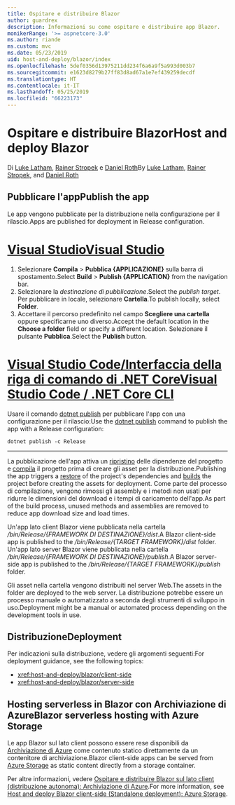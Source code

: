 ```yaml
---
title: Ospitare e distribuire Blazor
author: guardrex
description: Informazioni su come ospitare e distribuire app Blazor.
monikerRange: '>= aspnetcore-3.0'
ms.author: riande
ms.custom: mvc
ms.date: 05/23/2019
uid: host-and-deploy/blazor/index
ms.openlocfilehash: 5def0356d13975211dd234f6a6a9f5a993d003b7
ms.sourcegitcommit: e1623d8279b27ff83d8ad67a1e7ef439259decdf
ms.translationtype: HT
ms.contentlocale: it-IT
ms.lasthandoff: 05/25/2019
ms.locfileid: "66223173"
---
```

# <a name="host-and-deploy-blazor"></a><span data-ttu-id="3c25d-103">Ospitare e distribuire Blazor</span><span class="sxs-lookup"><span data-stu-id="3c25d-103">Host and deploy Blazor</span></span>

<span data-ttu-id="3c25d-104">Di [Luke Latham](https://github.com/guardrex), [Rainer Stropek](https://www.timecockpit.com) e [Daniel Roth](https://github.com/danroth27)</span><span class="sxs-lookup"><span data-stu-id="3c25d-104">By [Luke Latham](https://github.com/guardrex), [Rainer Stropek](https://www.timecockpit.com), and [Daniel Roth](https://github.com/danroth27)</span></span>

## <a name="publish-the-app"></a><span data-ttu-id="3c25d-105">Pubblicare l'app</span><span class="sxs-lookup"><span data-stu-id="3c25d-105">Publish the app</span></span>

<span data-ttu-id="3c25d-106">Le app vengono pubblicate per la distribuzione nella configurazione per il rilascio.</span><span class="sxs-lookup"><span data-stu-id="3c25d-106">Apps are published for deployment in Release configuration.</span></span>

# <a name="visual-studiotabvisual-studio"></a>[<span data-ttu-id="3c25d-107">Visual Studio</span><span class="sxs-lookup"><span data-stu-id="3c25d-107">Visual Studio</span></span>](#tab/visual-studio)

1. <span data-ttu-id="3c25d-108">Selezionare **Compila** > **Pubblica {APPLICAZIONE}** sulla barra di spostamento.</span><span class="sxs-lookup"><span data-stu-id="3c25d-108">Select **Build** > **Publish {APPLICATION}** from the navigation bar.</span></span>
1. <span data-ttu-id="3c25d-109">Selezionare la *destinazione di pubblicazione*.</span><span class="sxs-lookup"><span data-stu-id="3c25d-109">Select the *publish target*.</span></span> <span data-ttu-id="3c25d-110">Per pubblicare in locale, selezionare **Cartella**.</span><span class="sxs-lookup"><span data-stu-id="3c25d-110">To publish locally, select **Folder**.</span></span>
1. <span data-ttu-id="3c25d-111">Accettare il percorso predefinito nel campo **Scegliere una cartella** oppure specificarne uno diverso.</span><span class="sxs-lookup"><span data-stu-id="3c25d-111">Accept the default location in the **Choose a folder** field or specify a different location.</span></span> <span data-ttu-id="3c25d-112">Selezionare il pulsante **Pubblica**.</span><span class="sxs-lookup"><span data-stu-id="3c25d-112">Select the **Publish** button.</span></span>


# <a name="visual-studio-code--net-core-clitabvisual-studio-codenetcore-cli"></a>[<span data-ttu-id="3c25d-113">Visual Studio Code/Interfaccia della riga di comando di .NET Core</span><span class="sxs-lookup"><span data-stu-id="3c25d-113">Visual Studio Code / .NET Core CLI</span></span>](#tab/visual-studio-code+netcore-cli)

<span data-ttu-id="3c25d-114">Usare il comando [dotnet publish](/dotnet/core/tools/dotnet-publish) per pubblicare l'app con una configurazione per il rilascio:</span><span class="sxs-lookup"><span data-stu-id="3c25d-114">Use the [dotnet publish](/dotnet/core/tools/dotnet-publish) command to publish the app with a Release configuration:</span></span>

```console
dotnet publish -c Release
```

---

<span data-ttu-id="3c25d-115">La pubblicazione dell'app attiva un [ripristino](/dotnet/core/tools/dotnet-restore) delle dipendenze del progetto e [compila](/dotnet/core/tools/dotnet-build) il progetto prima di creare gli asset per la distribuzione.</span><span class="sxs-lookup"><span data-stu-id="3c25d-115">Publishing the app triggers a [restore](/dotnet/core/tools/dotnet-restore) of the project's dependencies and [builds](/dotnet/core/tools/dotnet-build) the project before creating the assets for deployment.</span></span> <span data-ttu-id="3c25d-116">Come parte del processo di compilazione, vengono rimossi gli assembly e i metodi non usati per ridurre le dimensioni del download e i tempi di caricamento dell'app.</span><span class="sxs-lookup"><span data-stu-id="3c25d-116">As part of the build process, unused methods and assemblies are removed to reduce app download size and load times.</span></span>

<span data-ttu-id="3c25d-117">Un'app lato client Blazor viene pubblicata nella cartella */bin/Release/{FRAMEWORK DI DESTINAZIONE}/dist*.</span><span class="sxs-lookup"><span data-stu-id="3c25d-117">A Blazor client-side app is published to the */bin/Release/{TARGET FRAMEWORK}/dist* folder.</span></span> <span data-ttu-id="3c25d-118">Un'app lato server Blazor viene pubblicata nella cartella */bin/Release/{FRAMEWORK DI DESTINAZIONE}/publish*.</span><span class="sxs-lookup"><span data-stu-id="3c25d-118">A Blazor server-side app is published to the */bin/Release/{TARGET FRAMEWORK}/publish* folder.</span></span>

<span data-ttu-id="3c25d-119">Gli asset nella cartella vengono distribuiti nel server Web.</span><span class="sxs-lookup"><span data-stu-id="3c25d-119">The assets in the folder are deployed to the web server.</span></span> <span data-ttu-id="3c25d-120">La distribuzione potrebbe essere un processo manuale o automatizzato a seconda degli strumenti di sviluppo in uso.</span><span class="sxs-lookup"><span data-stu-id="3c25d-120">Deployment might be a manual or automated process depending on the development tools in use.</span></span>

## <a name="deployment"></a><span data-ttu-id="3c25d-121">Distribuzione</span><span class="sxs-lookup"><span data-stu-id="3c25d-121">Deployment</span></span>

<span data-ttu-id="3c25d-122">Per indicazioni sulla distribuzione, vedere gli argomenti seguenti:</span><span class="sxs-lookup"><span data-stu-id="3c25d-122">For deployment guidance, see the following topics:</span></span>

* <xref:host-and-deploy/blazor/client-side>
* <xref:host-and-deploy/blazor/server-side>

## <a name="blazor-serverless-hosting-with-azure-storage"></a><span data-ttu-id="3c25d-123">Hosting serverless in Blazor con Archiviazione di Azure</span><span class="sxs-lookup"><span data-stu-id="3c25d-123">Blazor serverless hosting with Azure Storage</span></span>

<span data-ttu-id="3c25d-124">Le app Blazor sul lato client possono essere rese disponibili da [Archiviazione di Azure](https://azure.microsoft.com/services/storage/) come contenuto statico direttamente da un contenitore di archiviazione.</span><span class="sxs-lookup"><span data-stu-id="3c25d-124">Blazor client-side apps can be served from [Azure Storage](https://azure.microsoft.com/services/storage/) as static content directly from a storage container.</span></span>

<span data-ttu-id="3c25d-125">Per altre informazioni, vedere [Ospitare e distribuire Blazor sul lato client (distribuzione autonoma): Archiviazione di Azure](xref:host-and-deploy/blazor/client-side#azure-storage).</span><span class="sxs-lookup"><span data-stu-id="3c25d-125">For more information, see [Host and deploy Blazor client-side (Standalone deployment): Azure Storage](xref:host-and-deploy/blazor/client-side#azure-storage).</span></span>
